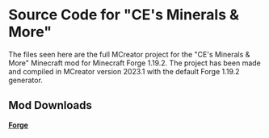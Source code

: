# Source Code for "CE's Minerals & More"
The files seen here are the full MCreator project for the "CE's Minerals & More" Minecraft mod for Minecraft Forge 1.19.2. The project has been made and compiled in MCreator version 2023.1 with the default Forge 1.19.2 generator.

## Mod Downloads
**[Forge](https://www.curseforge.com/minecraft/mc-mods/ces-minerals-more)**
